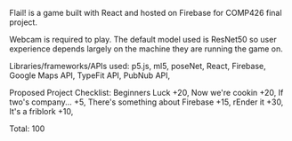 Flail! is a game built with React and hosted on Firebase for COMP426 final project.

Webcam is required to play. The default model used is ResNet50 so user experience depends largely on the machine they are running the game on.

Libraries/frameworks/APIs used:
  p5.js,
  ml5,
  poseNet,
  React,
  Firebase,
  Google Maps API,
  TypeFit API,
  PubNub API,

Proposed Project Checklist:
  Beginners Luck +20,
  Now we're cookin +20,
  If two's company... +5,
  There's something about Firebase +15,
  rEnder it +30,
  It's a friblork +10,
  
  Total: 100
  
